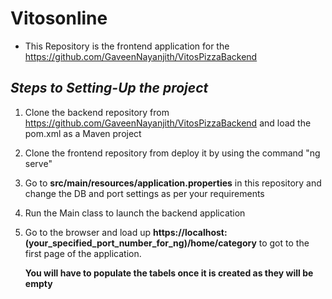 # Vitosonline

- This Repository is the frontend application for the https://github.com/GaveenNayanjith/VitosPizzaBackend

## _Steps to Setting-Up the project_
1. Clone the backend repository from https://github.com/GaveenNayanjith/VitosPizzaBackend and load the pom.xml as a Maven project
2. Clone the frontend repository from deploy it by using the command "ng serve"
3. Go to **src/main/resources/application.properties** in this repository and change the DB and port settings as per your requirements
4. Run the Main class to launch the backend application
5. Go to the browser and load up **https://localhost:(your_specified_port_number_for_ng)/home/category** to got to the first page of the application.

   **You will have to populate the tabels once it is created as they will be empty**
